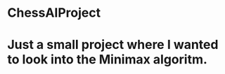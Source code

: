 ChessAIProject
==============
Just a small project where I wanted to look into the Minimax algoritm.
==============
